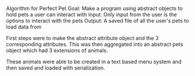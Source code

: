 Algorithm for Perfect Pet
Goal: Make a program using abstract objects to hold pets a user can interact with
Input: Only input from the user is the options to interact with the pets
Output: A saved file of all the user's pets to load data from

First steps were to make the abstract attribute object and the 3 corresponding attributes. This was then aggregated into an abstract pets object which had 3 extensions of animals.

These animals were able to be created in a text based menu system and then saved and loaded with serialization.

